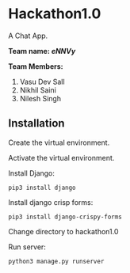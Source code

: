 # Hackathon1.0
A Chat App.

**Team name: *eNNVy***

**Team Members:**
1. Vasu Dev Sall
2. Nikhil Saini
3. Nilesh Singh

## Installation

Create the virtual environment.

Activate the virtual environment.

Install Django:

    pip3 install django

Install django crisp forms:

    pip3 install django-crispy-forms

Change directory to hackathon1.0

Run server:

    python3 manage.py runserver

